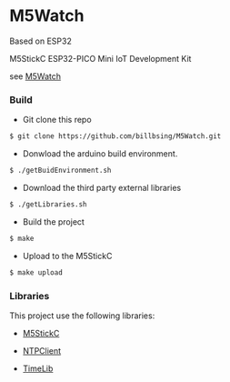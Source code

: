 # M5Watch

Based on ESP32

M5StickC ESP32-PICO Mini IoT Development Kit

see [M5Watch](https://m5stack.com/collections/m5-core/products/stick-c?variant=17203451265114)

### Build

+   Git clone this repo
```bash
$ git clone https://github.com/billbsing/M5Watch.git
```
+   Donwload the arduino build environment.
```bash
$ ./getBuidEnvironment.sh
```
+   Download the third party external libraries
```bash
$ ./getLibraries.sh
```
+   Build the project
```bash
$ make
```
+   Upload to the M5StickC
```bash
$ make upload
```

### Libraries

This project use the following libraries:

+   [M5StickC](https://github.com/m5stack/M5StickC.git)

+   [NTPClient](https://github.com/arduino-libraries/NTPClient.git)

+   [TimeLib](https://github.com/PaulStoffregen/Time.git)
